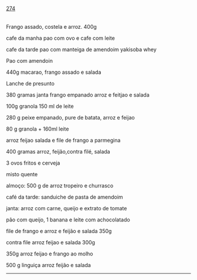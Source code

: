 [274](https://github.com/guilhermeprokisch/ideias/issues/274) 
###### 

Frango assado, costela e arroz. 400g


cafe da manha pao com ovo e cafe com leite


cafe da tarde pao com manteiga de amendoim
yakisoba
whey


Pao com amendoin


440g macarao, frango assado e salada


Lanche de presunto


380 gramas janta frango empanado arroz e feitjao e salada


100g granola 150 ml de leite


280 g peixe empanado, pure de batata, arroz e feijao


80 g granola + 160ml leite


arroz feijao salada e file de frango a parmegina


400 gramas arroz, feijão,contra filé, salada


3 ovos fritos e cerveja


misto quente


almoço: 500 g de arroz tropeiro e churrasco


café da tarde: sanduiche de pasta de amendoim


janta: arroz com carne, queijo e extrato de tomate


pão com queijo, 1 banana e leite com achocolatado


file de frango e arroz e feijão e salada 350g


contra file arroz feijao e salada 300g


350g arroz feijao e frango ao molho


500 g linguiça arroz feijão e salada

-------------------------------------------------------------------------------

